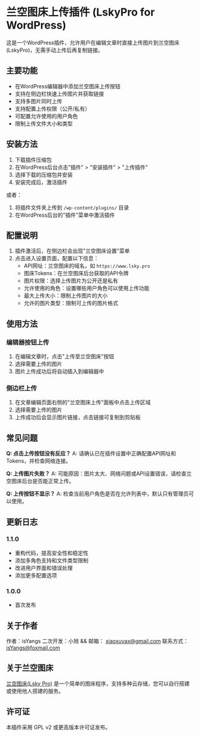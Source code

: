# 兰空图床上传插件 (LskyPro for WordPress)

这是一个WordPress插件，允许用户在编辑文章时直接上传图片到兰空图床(LskyPro)，无需手动上传后再复制链接。

## 主要功能

- 在WordPress编辑器中添加兰空图床上传按钮
- 支持在侧边栏快速上传图片并获取链接
- 支持多图片同时上传
- 支持配置上传权限（公开/私有）
- 可配置允许使用的用户角色
- 限制上传文件大小和类型

## 安装方法

1. 下载插件压缩包
2. 在WordPress后台点击"插件" > "安装插件" > "上传插件"
3. 选择下载的压缩包并安装
4. 安装完成后，激活插件

或者：

1. 将插件文件夹上传到 `/wp-content/plugins/` 目录
2. 在WordPress后台的"插件"菜单中激活插件

## 配置说明

1. 插件激活后，在侧边栏会出现"兰空图床设置"菜单
2. 点击进入设置页面，配置以下信息：
   - API网址：兰空图床的域名，如 `https://www.lsky.pro`
   - 图床Tokens：在兰空图床后台获取的API令牌
   - 图片权限：选择上传图片为公开还是私有
   - 允许使用的角色：设置哪些用户角色可以使用上传功能
   - 最大上传大小：限制上传图片的大小
   - 允许的图片类型：限制可上传的图片格式

## 使用方法

### 编辑器按钮上传

1. 在编辑文章时，点击"上传至兰空图床"按钮
2. 选择需要上传的图片
3. 图片上传成功后将自动插入到编辑器中

### 侧边栏上传

1. 在文章编辑页面右侧的"兰空图床上传"面板中点击上传区域
2. 选择需要上传的图片
3. 上传成功后会显示图片链接，点击链接可复制到剪贴板

## 常见问题

**Q: 点击上传按钮没有反应？**
A: 请确认已在插件设置中正确配置API网址和Tokens，并检查网络连接。

**Q: 上传图片失败？**
A: 可能原因：图片太大、网络问题或API设置错误，请检查兰空图床后台是否能正常上传。

**Q: 上传按钮不显示？**
A: 检查当前用户角色是否在允许列表中，默认只有管理员可以使用。

## 更新日志

### 1.1.0
- 重构代码，提高安全性和稳定性
- 添加多角色支持和文件类型限制
- 改进用户界面和错误处理
- 添加更多配置选项

### 1.0.0
- 首次发布

## 关于作者

作者：isYangs 
二次开发：小旭 && 邮箱： xiaoxuyax@gmail.com
联系方式：isYangs@foxmail.com

## 关于兰空图床

[兰空图床(Lsky Pro)](https://www.lsky.pro/) 是一个简单的图床程序，支持多种云存储，您可以自行搭建或使用他人搭建的服务。

## 许可证

本插件采用 GPL v2 或更高版本许可证发布。 